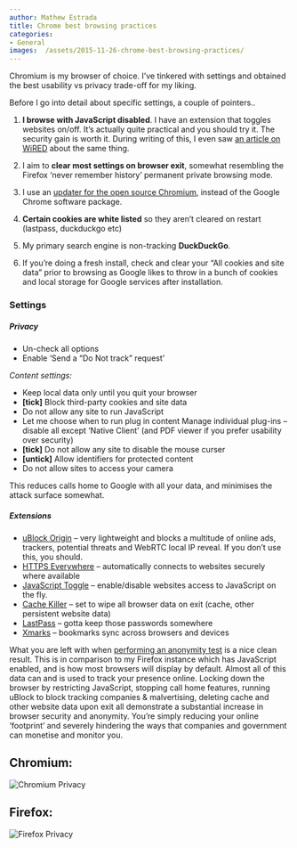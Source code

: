 ```yaml
---
author: Mathew Estrada
title: Chrome best browsing practices
categories:
- General
images:  /assets/2015-11-26-chrome-best-browsing-practices/
---
```

Chromium is my browser of choice. I’ve tinkered with settings and obtained the best usability vs privacy trade-off for my liking.

Before I go into detail about specific settings, a couple of pointers..

<!--more-->

1. **I browse with JavaScript disabled**. I have an extension that toggles websites on/off. It’s actually quite practical and you should try it. The security gain is worth it. During writing of this, I even saw [an article on WiRED](http://www.wired.com/2015/11/i-turned-off-javascript-for-a-whole-week-and-it-was-glorious/) about the same thing.

2. I aim to **clear most settings on browser exit**, somewhat resembling the Firefox ‘never remember history’ permanent private browsing mode.

3. I use an [updater for the open source Chromium](http://chromium.woolyss.com/download/), instead of the Google Chrome software package.

4. **Certain cookies are white listed** so they aren’t cleared on restart (lastpass, duckduckgo etc)

5. My primary search engine is non-tracking **DuckDuckGo**.

6. If you’re doing a fresh install, check and clear your “All cookies and site data” prior to browsing as Google likes to throw in a bunch of cookies and local storage for Google services after installation.


### Settings

##### Privacy

- Un-check all options
- Enable ‘Send a “Do Not track” request’

*Content settings:*

- Keep local data only until you quit your browser
- **[tick]** Block third-party cookies and site data
- Do not allow any site to run JavaScript
- Let me choose when to run plug in content
  Manage individual plug-ins – disable all except ‘Native Client’ (and PDF viewer if you prefer usability over security)
- **[tick]** Do not allow any site to disable the mouse curser
- **[untick]** Allow identifiers for protected content
- Do not allow sites to access your camera

This reduces calls home to Google with all your data, and minimises the attack surface somewhat.



##### Extensions

- [uBlock Origin](https://chrome.google.com/webstore/detail/ublock-origin/cjpalhdlnbpafiamejdnhcphjbkeiagm) – very lightweight and blocks a multitude of online ads, trackers, potential threats and WebRTC local IP reveal. If you don’t use this, you should.
- [HTTPS Everywhere](https://chrome.google.com/webstore/detail/https-everywhere/gcbommkclmclpchllfjekcdonpmejbdp) – automatically connects to websites securely where available
- [JavaScript Toggle](https://chrome.google.com/webstore/detail/quick-javascript-switcher/geddoclleiomckbhadiaipdggiiccfje) – enable/disable websites access to JavaScript on the fly.
- [Cache Killer](https://chrome.google.com/webstore/detail/cache-killer/jpfbieopdmepaolggioebjmedmclkbap) – set to wipe all browser data on exit (cache, other persistent website data)
- [LastPass](https://chrome.google.com/webstore/detail/lastpass-free-password-ma/hdokiejnpimakedhajhdlcegeplioahd) – gotta keep those passwords somewhere
- [Xmarks](https://chrome.google.com/webstore/detail/xmarks-bookmark-sync/ajpgkpeckebdhofmmjfgcjjiiejpodla) – bookmarks sync across browsers and devices



What you are left with when [performing an anonymity test](http://ip-check.info/) is a nice clean result. This is in comparison to my Firefox instance which has JavaScript enabled, and is how most browsers will display by default. Almost all of this data can and is used to track your presence online. Locking down the browser by restricting JavaScript, stopping call home features, running uBlock to block tracking companies & malvertising, deleting cache and other website data upon exit all demonstrate a substantial increase in browser security and anonymity. You’re simply reducing your online ‘footprint’ and severely hindering the ways that companies and government can monetise and monitor you.

 

## **Chromium:**

![Chromium Privacy]({{page.images}}Chromium.png)

## **Firefox:**

![Firefox Privacy]({{page.images}}Firefox.png)

 